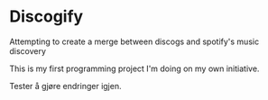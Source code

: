 # Discogify
Attempting to create a merge between discogs and spotify's music discovery

This is my first programming project I'm doing on my own initiative.

Tester å gjøre endringer igjen.